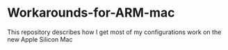 # Workarounds-for-ARM-mac
This repository describes how I get most of my configurations work on the new Apple Silicon Mac
